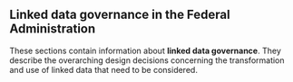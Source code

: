 ## Linked data governance in the Federal Administration

These sections contain information about **linked data governance**. They describe the overarching design decisions concerning the transformation and use of linked data that need to be considered.
